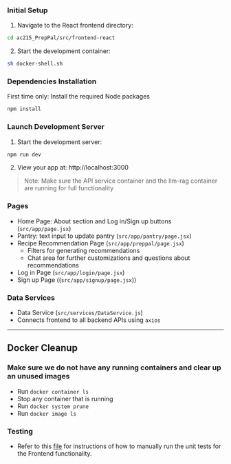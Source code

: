 
### Initial Setup
1. Navigate to the React frontend directory:
```bash
cd ac215_PrepPal/src/frontend-react
```

2. Start the development container:
```bash
sh docker-shell.sh
```

### Dependencies Installation
First time only: Install the required Node packages
```bash
npm install
```

### Launch Development Server
1. Start the development server:
```bash
npm run dev
```

2. View your app at: http://localhost:3000

> Note: Make sure the API service container and the llm-rag container are running for full functionality
### Pages
- Home Page: About section and Log in/Sign up buttons (`src/app/page.jsx`)
- Pantry: text input to update pantry (`src/app/pantry/page.jsx`)
- Recipe Recommendation Page (`src/app/preppal/page.jsx`)
    - Filters for generating recommendations
    - Chat area for further customizations and questions about recommendations
- Log in Page (`src/app/login/page.jsx`)
- Sign up Page ((`src/app/signup/page.jsx`))

### Data Services
- Data Service (`src/services/DataService.js`)
- Connects frontend to all backend APIs using `axios`


---
## Docker Cleanup

### Make sure we do not have any running containers and clear up an unused images
* Run `docker container ls`
* Stop any container that is running
* Run `docker system prune`
* Run `docker image ls`

### Testing
- Refer to this [file](testing.md) for instructions of how to manually run the unit tests for the Frontend functionality.

